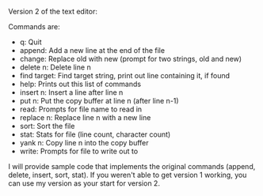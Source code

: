 Version 2 of the text editor:

Commands are:
* q:            Quit
* append:       Add a new line at the end of the file
* change:       Replace old with new (prompt for two strings, old and new)
* delete n:     Delete line n
* find target:  Find target string, print out line containing it, if found
* help:         Prints out this list of commands
* insert n:     Insert a line after line n
* put n:        Put the copy buffer at line n (after line n-1)
* read:         Prompts for file name to read in
* replace n:    Replace line n with a new line
* sort:         Sort the file
* stat:         Stats for file (line count, character count)
* yank n:       Copy line n into the copy buffer
* write:        Prompts for file to write out to

I will provide sample code that implements the original commands (append, delete, insert, sort, stat). If you weren't able to get version 1 working, you can use my version as your start for version 2.
